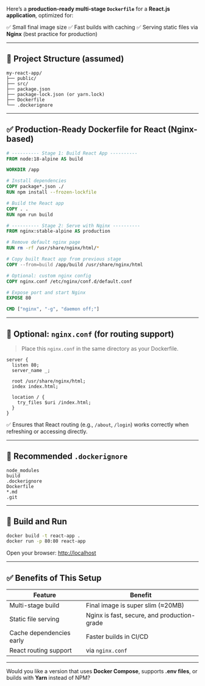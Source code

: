 Here’s a **production-ready multi-stage `Dockerfile`** for a **React.js application**, optimized for:

✅ Small final image size
✅ Fast builds with caching
✅ Serving static files via **Nginx** (best practice for production)

---

## 📁 Project Structure (assumed)

```
my-react-app/
├── public/
├── src/
├── package.json
├── package-lock.json (or yarn.lock)
├── Dockerfile
└── .dockerignore
```

---

## ✅ Production-Ready Dockerfile for React (Nginx-based)

```dockerfile
# ---------- Stage 1: Build React App ----------
FROM node:18-alpine AS build

WORKDIR /app

# Install dependencies
COPY package*.json ./
RUN npm install --frozen-lockfile

# Build the React app
COPY . .
RUN npm run build

# ---------- Stage 2: Serve with Nginx ----------
FROM nginx:stable-alpine AS production

# Remove default nginx page
RUN rm -rf /usr/share/nginx/html/*

# Copy built React app from previous stage
COPY --from=build /app/build /usr/share/nginx/html

# Optional: custom nginx config
COPY nginx.conf /etc/nginx/conf.d/default.conf

# Expose port and start Nginx
EXPOSE 80

CMD ["nginx", "-g", "daemon off;"]
```

---

## 📄 Optional: `nginx.conf` (for routing support)

> Place this `nginx.conf` in the same directory as your Dockerfile.

```nginx
server {
  listen 80;
  server_name _;

  root /usr/share/nginx/html;
  index index.html;

  location / {
    try_files $uri /index.html;
  }
}
```

✅ Ensures that React routing (e.g., `/about`, `/login`) works correctly when refreshing or accessing directly.

---

## 🧾 Recommended `.dockerignore`

```dockerignore
node_modules
build
.dockerignore
Dockerfile
*.md
.git
```

---

## 🚀 Build and Run

```bash
docker build -t react-app .
docker run -p 80:80 react-app
```

Open your browser: [http://localhost](http://localhost)

---

## ✅ Benefits of This Setup

| Feature                  | Benefit                                     |
| ------------------------ | ------------------------------------------- |
| Multi-stage build        | Final image is super slim (≈20MB)           |
| Static file serving      | Nginx is fast, secure, and production-grade |
| Cache dependencies early | Faster builds in CI/CD                      |
| React routing support    | via `nginx.conf`                            |

---

Would you like a version that uses **Docker Compose**, supports **.env files**, or builds with **Yarn** instead of NPM?
